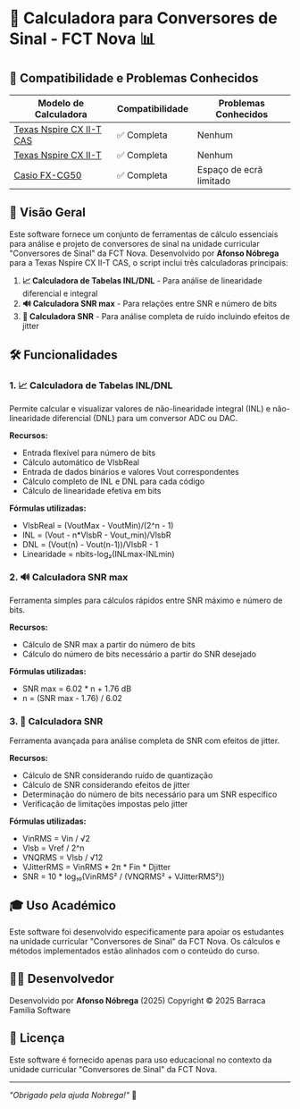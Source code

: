# 🧮 Calculadora para Conversores de Sinal - FCT Nova 📊

## 🔄 Compatibilidade e Problemas Conhecidos

| Modelo de Calculadora | Compatibilidade | Problemas Conhecidos |
|------------------------|-----------------|-----------------------|
| [Texas Nspire CX II-T CAS]([https://example.com/nspire-cx-ii-t-cas](https://github.com/nobrega8/Conversores_Sinal_Scripts/blob/main/tinspirecxiit.py)) | ✅ Completa | Nenhum |
| [Texas Nspire CX II-T]([https://example.com/nspire-cx-ii-t](https://github.com/nobrega8/Conversores_Sinal_Scripts/blob/main/tinspirecxiit.py)) | ✅ Completa | Nenhum |
| [Casio FX-CG50]([https://example.com/fx-cg50](https://github.com/nobrega8/Conversores_Sinal_Scripts/blob/main/casiofxcg50.py)) | ✅ Completa | Espaço de ecrã limitado |


## 📝 Visão Geral

Este software fornece um conjunto de ferramentas de cálculo essenciais para análise e projeto de conversores de sinal na unidade curricular "Conversores de Sinal" da FCT Nova. Desenvolvido por **Afonso Nóbrega** para a Texas Nspire CX II-T CAS, o script inclui três calculadoras principais:

1. **📈 Calculadora de Tabelas INL/DNL** - Para análise de linearidade diferencial e integral
2. **🔊 Calculadora SNR max** - Para relações entre SNR e número de bits
3. **📲 Calculadora SNR** - Para análise completa de ruído incluindo efeitos de jitter

## 🛠️ Funcionalidades

### 1. 📈 Calculadora de Tabelas INL/DNL

Permite calcular e visualizar valores de não-linearidade integral (INL) e não-linearidade diferencial (DNL) para um conversor ADC ou DAC.

**Recursos:**
- Entrada flexível para número de bits
- Cálculo automático de VlsbReal
- Entrada de dados binários e valores Vout correspondentes
- Cálculo completo de INL e DNL para cada código
- Cálculo de linearidade efetiva em bits

**Fórmulas utilizadas:**
- VlsbReal = (VoutMax - VoutMin)/(2^n - 1)
- INL = (Vout - n*VlsbR - Vout_min)/VlsbR
- DNL = (Vout(n) - Vout(n-1))/VlsbR - 1
- Linearidade = nbits-log₂(INLmax-INLmin)

### 2. 🔊 Calculadora SNR max

Ferramenta simples para cálculos rápidos entre SNR máximo e número de bits.

**Recursos:**
- Cálculo de SNR max a partir do número de bits
- Cálculo do número de bits necessário a partir do SNR desejado

**Fórmulas utilizadas:**
- SNR max = 6.02 * n + 1.76 dB
- n = (SNR max - 1.76) / 6.02

### 3. 📲 Calculadora SNR

Ferramenta avançada para análise completa de SNR com efeitos de jitter.

**Recursos:**
- Cálculo de SNR considerando ruído de quantização
- Cálculo de SNR considerando efeitos de jitter
- Determinação do número de bits necessário para um SNR específico
- Verificação de limitações impostas pelo jitter

**Fórmulas utilizadas:**
- VinRMS = Vin / √2
- Vlsb = Vref / 2^n
- VNQRMS = Vlsb / √12
- VJitterRMS = VinRMS * 2π * Fin * Djitter
- SNR = 10 * log₁₀(VinRMS² / (VNQRMS² + VJitterRMS²))

## 🎓 Uso Académico

Este software foi desenvolvido especificamente para apoiar os estudantes na unidade curricular "Conversores de Sinal" da FCT Nova. Os cálculos e métodos implementados estão alinhados com o conteúdo do curso.

## 👨‍💻 Desenvolvedor

Desenvolvido por **Afonso Nóbrega** (2025)
Copyright © 2025 Barraca Familia Software

## 📄 Licença

Este software é fornecido apenas para uso educacional no contexto da unidade curricular "Conversores de Sinal" da FCT Nova.

---

*"Obrigado pela ajuda Nobrega!"* 🙏
